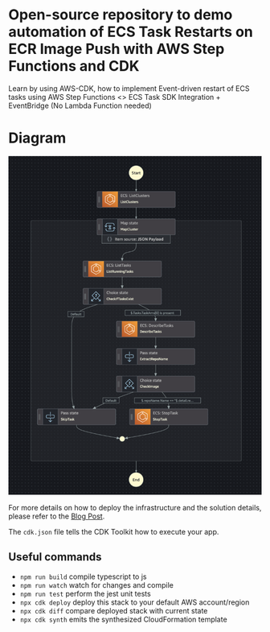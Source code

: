# Open-source repository to demo automation of ECS Task Restarts on ECR Image Push with AWS Step Functions and CDK

Learn by using AWS-CDK, how to implement Event-driven restart of ECS tasks using AWS Step Functions <> ECS Task SDK Integration + EventBridge (No Lambda Function needed)

#  Diagram
![Alt text](./ecs-restart-step-function.png?raw=true "Automation of ECS Task Restarts on ECR Image Push with AWS Step Functions and CDK")

For more details on how to deploy the infrastructure and the solution details, please refer to the [Blog Post](https://vivek-aws.medium.com/automating-ecs-task-restarts-on-ecr-image-push-with-aws-step-functions-and-cdk-b7e7acf9b3b7).


The `cdk.json` file tells the CDK Toolkit how to execute your app.

## Useful commands

* `npm run build`   compile typescript to js
* `npm run watch`   watch for changes and compile
* `npm run test`    perform the jest unit tests
* `npx cdk deploy`  deploy this stack to your default AWS account/region
* `npx cdk diff`    compare deployed stack with current state
* `npx cdk synth`   emits the synthesized CloudFormation template
